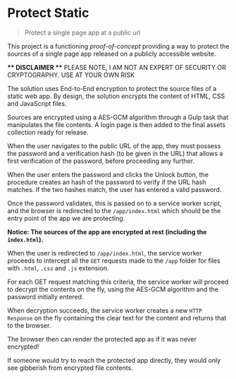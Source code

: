 # Protect Static

> Protect a single page app at a public url

This project is a functioning _proof-of-concept_ providing a way to protect the
sources of a single page app released on a publicly accessible website.

**\*\* DISCLAIMER \*\***
PLEASE NOTE, I AM NOT AN EXPERT OF SECURITY OR CRYPTOGRAPHY.
USE AT YOUR OWN RISK

The solution uses End-to-End encryption to protect the source files of a static
web app. By design, the solution encrypts the content of HTML, CSS and JavaScript
files.

Sources are encrypted using a AES-GCM algorithm through a Gulp task that
manipulates the file contents. A login page is then added to
the final assets collection ready for release.

When the user navigates to the public URL of the app, they must possess the
password and a verification hash (to be given in the URL) that allows a first
verification of the password, before proceeding any further.

When the user enters the password and clicks the Unlock button, the procedure
creates an hash of the password to verify if the URL hash
matches. If the two hashes match, the user has entered a valid password.

Once the password validates, this is passed on to a service worker script, and the
browser is redirected to the `/app/index.html` which should be the entry point
of the app we are protecting.

**Notice: The sources of the app are encrypted at rest (including the `index.html`).**

When the user is redirected to `/app/index.html`, the service worker proceeds to
intercept all the `GET` requests made to the `/app` folder for files with
`.html`, `.css` and `.js` extension.

For each GET request matching this criteria, the service worker will proceed to
decrypt the contents on the fly, using the AES-GCM algorithm and the password
initially entered.

When decryption succeeds, the service worker creates a new `HTTP Response` on
the fly containing the clear text for the content and returns that to the
browser.

The browser then can render the protected app as if it was never encrypted!

If someone would try to reach the protected app directly, they would only see
gibberish from encrypted file contents.
